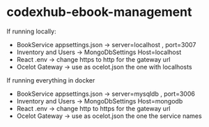 # codexhub-ebook-management

If running locally:

- BookService appsettings.json -> server=localhost , port=3007
- Inventory and Users -> MongoDbSettings Host=localhost
- React .env -> change https to http for the gateway url
- Ocelot Gateway -> use as ocelot.json the one with localhosts

If running everything in docker

- BookService appsettings.json -> server=mysqldb , port=3006
- Inventory and Users -> MongoDbSettings Host=mongodb
- React .env -> change http to https for the gateway url
- Ocelot Gateway -> use as ocelot.json the one the service names
